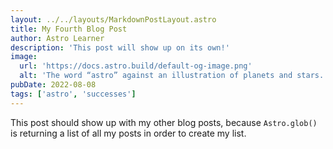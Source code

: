 ```yaml
---
layout: ../../layouts/MarkdownPostLayout.astro
title: My Fourth Blog Post
author: Astro Learner
description: 'This post will show up on its own!'
image: 
  url: 'https://docs.astro.build/default-og-image.png'
  alt: 'The word “astro” against an illustration of planets and stars.'
pubDate: 2022-08-08
tags: ['astro', 'successes']
---
```

This post should show up with my other blog posts, because `Astro.glob()` is returning a list of all my posts in order to create my list.
